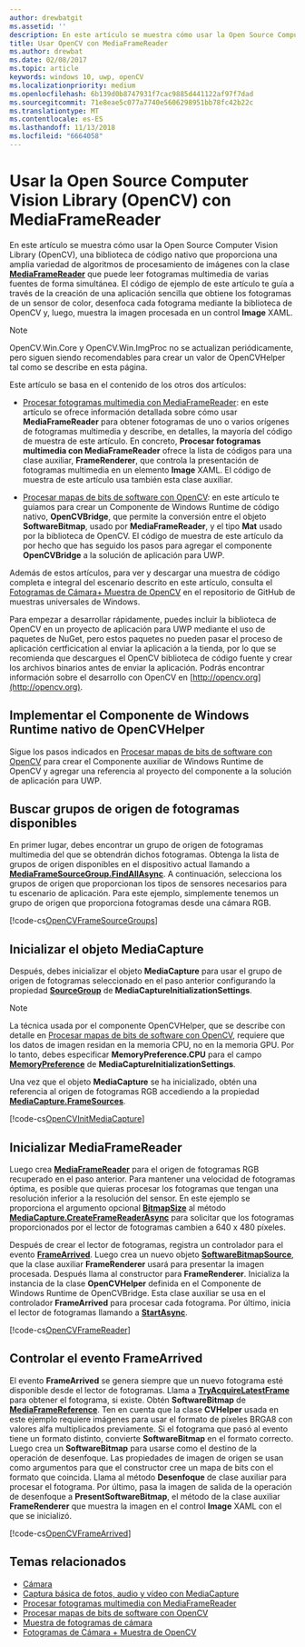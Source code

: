 ```yaml
---
author: drewbatgit
ms.assetid: ''
description: En este artículo se muestra cómo usar la Open Source Computer Vision Library (OpenCV) con la clase MediaFrameReader.
title: Usar OpenCV con MediaFrameReader
ms.author: drewbat
ms.date: 02/08/2017
ms.topic: article
keywords: windows 10, uwp, openCV
ms.localizationpriority: medium
ms.openlocfilehash: 6b139d0b8747931f7cac9885d441122af97f7dad
ms.sourcegitcommit: 71e8eae5c077a7740e5606298951bb78fc42b22c
ms.translationtype: MT
ms.contentlocale: es-ES
ms.lasthandoff: 11/13/2018
ms.locfileid: "6664058"
---
```

# <a name="use-the-open-source-computer-vision-library-opencv-with-mediaframereader"></a>Usar la Open Source Computer Vision Library (OpenCV) con MediaFrameReader

En este artículo se muestra cómo usar la Open Source Computer Vision Library (OpenCV), una biblioteca de código nativo que proporciona una amplia variedad de algoritmos de procesamiento de imágenes con la clase [**MediaFrameReader**](https://msdn.microsoft.com/library/windows/apps/Windows.Media.Capture.Frames.MediaFrameReader) que puede leer fotogramas multimedia de varias fuentes de forma simultánea. El código de ejemplo de este artículo te guía a través de la creación de una aplicación sencilla que obtiene los fotogramas de un sensor de color, desenfoca cada fotograma mediante la biblioteca de OpenCV y, luego, muestra la imagen procesada en un control **Image** XAML. 

>[!NOTE]
>OpenCV.Win.Core y OpenCV.Win.ImgProc no se actualizan periódicamente, pero siguen siendo recomendables para crear un valor de OpenCVHelper tal como se describe en esta página.

Este artículo se basa en el contenido de los otros dos artículos:

* [Procesar fotogramas multimedia con MediaFrameReader](process-media-frames-with-mediaframereader.md): en este artículo se ofrece información detallada sobre cómo usar **MediaFrameReader** para obtener fotogramas de uno o varios orígenes de fotogramas multimedia y describe, en detalles, la mayoría del código de muestra de este artículo. En concreto, **Procesar fotogramas multimedia con MediaFrameReader** ofrece la lista de códigos para una clase auxiliar, **FrameRenderer**, que controla la presentación de fotogramas multimedia en un elemento **Image** XAML. El código de muestra de este artículo usa también esta clase auxiliar.

* [Procesar mapas de bits de software con OpenCV](process-software-bitmaps-with-opencv.md): en este artículo te guiamos para crear un Componente de Windows Runtime de código nativo, **OpenCVBridge**, que permite la conversión entre el objeto **SoftwareBitmap**, usado por **MediaFrameReader**, y el tipo **Mat** usado por la biblioteca de OpenCV. El código de muestra de este artículo da por hecho que has seguido los pasos para agregar el componente **OpenCVBridge** a la solución de aplicación para UWP.

Además de estos artículos, para ver y descargar una muestra de código completa e integral del escenario descrito en este artículo, consulta el [Fotogramas de Cámara+ Muestra de OpenCV](https://go.microsoft.com/fwlink/?linkid=854003) en el repositorio de GitHub de muestras universales de Windows.

Para empezar a desarrollar rápidamente, puedes incluir la biblioteca de OpenCV en un proyecto de aplicación para UWP mediante el uso de paquetes de NuGet, pero estos paquetes no pueden pasar el proceso de aplicación certficication al enviar la aplicación a la tienda, por lo que se recomienda que descargues el OpenCV biblioteca de código fuente y crear los archivos binarios antes de enviar la aplicación. Podrás encontrar información sobre el desarrollo con OpenCV en [http://opencv.org](http://opencv.org).


## <a name="implement-the-opencvhelper-native-windows-runtime-component"></a>Implementar el Componente de Windows Runtime nativo de OpenCVHelper
Sigue los pasos indicados en [Procesar mapas de bits de software con OpenCV](process-software-bitmaps-with-opencv.md) para crear el Componente auxiliar de Windows Runtime de OpenCV y agregar una referencia al proyecto del componente a la solución de aplicación para UWP.

## <a name="find-available-frame-source-groups"></a>Buscar grupos de origen de fotogramas disponibles
En primer lugar, debes encontrar un grupo de origen de fotogramas multimedia del que se obtendrán dichos fotogramas. Obtenga la lista de grupos de origen disponibles en el dispositivo actual llamando a **[MediaFrameSourceGroup.FindAllAsync](https://docs.microsoft.com/uwp/api/windows.media.capture.frames.mediaframesourcegroup.FindAllAsync)**. A continuación, selecciona los grupos de origen que proporcionan los tipos de sensores necesarios para tu escenario de aplicación. Para este ejemplo, simplemente tenemos un grupo de origen que proporciona fotogramas desde una cámara RGB.

[!code-cs[OpenCVFrameSourceGroups](./code/Frames_Win10/Frames_Win10/MainPage.OpenCV.xaml.cs#SnippetOpenCVFrameSourceGroups)]

## <a name="initialize-the-mediacapture-object"></a>Inicializar el objeto MediaCapture
Después, debes inicializar el objeto **MediaCapture** para usar el grupo de origen de fotogramas seleccionado en el paso anterior configurando la propiedad **[SourceGroup](https://docs.microsoft.com/uwp/api/windows.media.capture.mediacaptureinitializationsettings.SourceGroup)** de **MediaCaptureInitializationSettings**.

> [!NOTE] 
> La técnica usada por el componente OpenCVHelper, que se describe con detalle en [Procesar mapas de bits de software con OpenCV](process-software-bitmaps-with-opencv.md), requiere que los datos de imagen residan en la memoria CPU, no en la memoria GPU. Por lo tanto, debes especificar **MemoryPreference.CPU** para el campo **[MemoryPreference](https://docs.microsoft.com/uwp/api/windows.media.capture.mediacaptureinitializationsettings.MemoryPreference)** de **MediaCaptureInitializationSettings**.

Una vez que el objeto **MediaCapture** se ha inicializado, obtén una referencia al origen de fotogramas RGB accediendo a la propiedad **[MediaCapture.FrameSources](https://docs.microsoft.com/uwp/api/windows.media.capture.mediacapture.FrameSources)**.

[!code-cs[OpenCVInitMediaCapture](./code/Frames_Win10/Frames_Win10/MainPage.OpenCV.xaml.cs#SnippetOpenCVInitMediaCapture)]

## <a name="initialize-the-mediaframereader"></a>Inicializar MediaFrameReader
Luego crea [**MediaFrameReader**](https://msdn.microsoft.com/library/windows/apps/Windows.Media.Capture.Frames.MediaFrameReader) para el origen de fotogramas RGB recuperado en el paso anterior. Para mantener una velocidad de fotogramas óptima, es posible que quieras procesar los fotogramas que tengan una resolución inferior a la resolución del sensor. En este ejemplo se proporciona el argumento opcional **[BitmapSize](https://docs.microsoft.com/uwp/api/windows.graphics.imaging.bitmapsize)** al método **[MediaCapture.CreateFrameReaderAsync](https://docs.microsoft.com/uwp/api/windows.media.capture.mediacapture.createframereaderasync)** para solicitar que los fotogramas proporcionados por el lector de fotogramas cambien a 640 x 480 píxeles.

Después de crear el lector de fotogramas, registra un controlador para el evento **[FrameArrived](https://docs.microsoft.com/uwp/api/windows.media.capture.frames.mediaframereader.FrameArrived)**. Luego crea un nuevo objeto **[SoftwareBitmapSource](https://docs.microsoft.com/uwp/api/windows.ui.xaml.media.imaging.softwarebitmapsource)**, que la clase auxiliar **FrameRenderer** usará para presentar la imagen procesada. Después llama al constructor para **FrameRenderer**. Inicializa la instancia de la clase **OpenCVHelper** definida en el Componente de Windows Runtime de OpenCVBridge. Esta clase auxiliar se usa en el controlador **FrameArrived** para procesar cada fotograma. Por último, inicia el lector de fotogramas llamando a **[StartAsync](https://docs.microsoft.com/uwp/api/windows.media.capture.frames.mediaframereader.StartAsync)**.

[!code-cs[OpenCVFrameReader](./code/Frames_Win10/Frames_Win10/MainPage.OpenCV.xaml.cs#SnippetOpenCVFrameReader)]


## <a name="handle-the-framearrived-event"></a>Controlar el evento FrameArrived
El evento **FrameArrived** se genera siempre que un nuevo fotograma esté disponible desde el lector de fotogramas. Llama a **[TryAcquireLatestFrame](https://docs.microsoft.com/uwp/api/windows.media.capture.frames.mediaframereader.TryAcquireLatestFrame)** para obtener el fotograma, si existe. Obtén **SoftwareBitmap** de **[MediaFrameReference](https://docs.microsoft.com/uwp/api/windows.media.capture.frames.mediaframereference)**. Ten en cuenta que la clase **CVHelper** usada en este ejemplo requiere imágenes para usar el formato de píxeles BRGA8 con valores alfa multiplicados previamente. Si el fotograma que pasó al evento tiene un formato distinto, convierte **SoftwareBitmap** en el formato correcto. Luego crea un **SoftwareBitmap** para usarse como el destino de la operación de desenfoque. Las propiedades de imagen de origen se usan como argumentos para que el constructor cree un mapa de bits con el formato que coincida. Llama al método **Desenfoque** de clase auxiliar para procesar el fotograma. Por último, pasa la imagen de salida de la operación de desenfoque a **PresentSoftwareBitmap**, el método de la clase auxiliar **FrameRenderer** que muestra la imagen en el control **Image** XAML con el que se inicializó.

[!code-cs[OpenCVFrameArrived](./code/Frames_Win10/Frames_Win10/MainPage.OpenCV.xaml.cs#SnippetOpenCVFrameArrived)]

## <a name="related-topics"></a>Temas relacionados

* [Cámara](camera.md)
* [Captura básica de fotos, audio y vídeo con MediaCapture](basic-photo-video-and-audio-capture-with-MediaCapture.md)
* [Procesar fotogramas multimedia con MediaFrameReader](process-media-frames-with-mediaframereader.md)
* [Procesar mapas de bits de software con OpenCV](process-software-bitmaps-with-opencv.md)
* [Muestra de fotogramas de cámara](http://go.microsoft.com/fwlink/?LinkId=823230)
* [Fotogramas de Cámara + Muestra de OpenCV](https://go.microsoft.com/fwlink/?linkid=854003)
 

 




